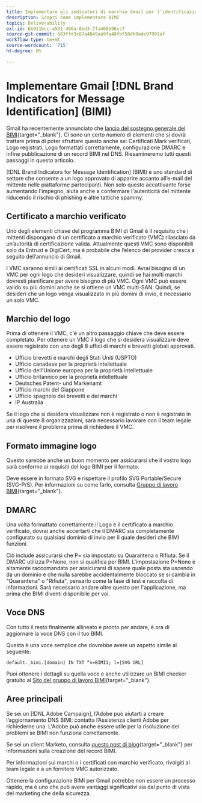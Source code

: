 ```yaml
---
title: Implementare gli indicatori di marchio Gmail per l’identificazione dei messaggi (BIMI)
description: Scopri come implementare BIMI
topics: Deliverability
exl-id: 6b911bcc-a531-466a-8bd3-7fa469b96cc7
source-git-commit: 683ffd3c87a4849aa9fa48fbf50db9ade97991af
workflow-type: tm+mt
source-wordcount: '715'
ht-degree: 0%

---
```


# Implementare Gmail [!DNL Brand Indicators for Message Identification] (BIMI)

Gmail ha recentemente annunciato che [lancio del sostegno generale del BIMI](https://cloud.google.com/blog/products/identity-security/bringing-bimi-to-gmail-in-google-workspace){target=&quot;_blank&quot;}. Ci sono un certo numero di elementi che si dovrà trattare prima di poter sfruttare questo anche se: Certificati Mark verificati, Logo registrati, Logo formattati correttamente, configurazione DMARC e infine pubblicazione di un record BIMI nel DNS. Riesamineremo tutti questi passaggi in questo articolo.

[!DNL Brand Indicators for Message Identification] (BIMI) è uno standard di settore che consente a un logo approvato di apparire accanto all’e-mail del mittente nelle piattaforme partecipanti. Non solo questo accattivante forse aumentando l&#39;impegno, aiuta anche a confermare l&#39;autenticità del mittente riducendo il rischio di phishing e altre tattiche spammy.

## Certificato a marchio verificato

Uno degli elementi chiave del programma BIMI di Gmail è il requisito che i mittenti dispongano di un certificato a marchio verificato (VMC) rilasciato da un’autorità di certificazione valida. Attualmente questi VMC sono disponibili solo da Entrust e DigiCert, ma è probabile che l’elenco dei provider cresca a seguito dell’annuncio di Gmail.

I VMC saranno simili ai certificati SSL in alcuni modi. Avrai bisogno di un VMC per ogni logo che desideri visualizzare, quindi se hai molti marchi dovresti pianificare per avere bisogno di più VMC. Ogni VMC può essere valido su più domini anche se si ottiene un VMC multi-SAN. Quindi, se desideri che un logo venga visualizzato in più domini di invio, è necessario un solo VMC.

## Marchio del logo

Prima di ottenere il VMC, c&#39;è un altro passaggio chiave che deve essere completato. Per ottenere un VMC il logo che si desidera visualizzare deve essere registrato con uno degli 8 uffici di marchi e brevetti globali approvati.

* Ufficio brevetti e marchi degli Stati Uniti (USPTO)
* Ufficio canadese per la proprietà intellettuale
* Ufficio dell&#39;Unione europea per la proprietà intellettuale
* Ufficio britannico per la proprietà intellettuale
* Deutsches Patent- und Markenamt
* Ufficio marchi del Giappone
* Ufficio spagnolo dei brevetti e dei marchi
* IP Australia

Se il logo che si desidera visualizzare non è registrato o non è registrato in una di queste 8 organizzazioni, sarà necessario lavorare con il team legale per risolvere il problema prima di richiedere il VMC.

## Formato immagine logo

Questo sarebbe anche un buon momento per assicurarsi che il vostro logo sarà conforme ai requisiti del logo BIMI per il formato.

Deve essere in formato SVG e rispettare il profilo SVG Portable/Secure (SVG-P/S). Per informazioni su come farlo, consulta [Gruppo di lavoro BIMI](https://bimigroup.org/svg-conversion-tools-released){target=&quot;_blank&quot;}.

## DMARC

Una volta formattato correttamente il Logo e il certificato a marchio verificato, dovrai anche accertarti che il DMARC sia completamente configurato su qualsiasi dominio di invio per il quale desideri che BIMI funzioni.

Ciò include assicurarsi che P= sia impostato su Quarantena o Rifiuta. Se il DMARC utilizza P=None, non si qualifica per BIMI. L&#39;impostazione P=None è altamente raccomandata per assicurarsi di sapere quale posta sta uscendo da un dominio e che nulla sarebbe accidentalmente bloccato se si cambia in &quot;Quarantena&quot; o &quot;Rifiuta&quot;, pensarlo come la fase di test e raccolta di informazioni. Sarà necessario andare oltre questo per l&#39;applicazione, ma prima che BIMI diventi disponibile per voi.

## Voce DNS

Con tutto il resto finalmente allineato e pronto per andare, è ora di aggiornare la voce DNS con il tuo BIMI.

Questa è una voce semplice che dovrebbe avere un aspetto simile al seguente:

```
default._bimi.[domain] IN TXT “v=BIMI1; l=[SVG URL] 
```

Puoi ottenere i dettagli su quella voce e anche utilizzare un BIMI checker gratuito al [Sito del gruppo di lavoro BIMI](https://bimigroup.org/implementation-guide){target=&quot;_blank&quot;}.


## Aree principali

Se sei un [!DNL Adobe Campaign], l’Adobe può aiutarti a creare l’aggiornamento DNS BIMI: contatta l’Assistenza clienti Adobe per richiederne una. L&#39;Adobe può anche essere utile per la risoluzione dei problemi se BIMI non funziona correttamente.

Se sei un client Marketo, consulta [questo post di blog](https://nation.marketo.com/t5/support-blogs/how-to-bimi/ba-p/296966){target=&quot;_blank&quot;} per informazioni sulla creazione del record BIMI.

Per informazioni sui marchi o i certificati con marchio verificato, rivolgiti al team legale e a un fornitore VMC autorizzato.

Ottenere la configurazione BIMI per Gmail potrebbe non essere un processo rapido, ma è uno che può avere vantaggi significativi sia dal punto di vista del marketing che della sicurezza.
